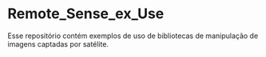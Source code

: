 # Remote_Sense_ex_Use

Esse repositório contém exemplos de uso de bibliotecas de manipulação de imagens captadas por satélite.
